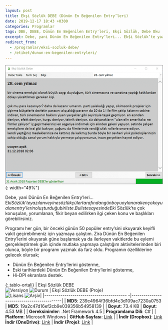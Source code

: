 ```yaml
---
layout: post
title: Ekşi Sözlük DEBE (Dünün En Beğenilen Entry’leri)
date: 2019-12-17 18:43 +0300
categories: Programlar
tags: DBE, DEBE, Dünün En Beğenilen Entry'leri, Ekşi Sözlük, Debe Oku
excerpt: Debe, yani Dünün En Beğenilen Entry’leri... Ek$i Sözlük’te yazılan ve yine sözlükçüler tarafından gün boyu oylanarak en çok oyu alan entry’lerin oluşturduğu bir liste. Bu liste sayesinde Ek$i Sözlük’te çok konuşulan, yorumlanan, fikir beyan edilirken ilgi çeken konu ve başlıkları görebilirsiniz. 
redirect_from:
  - /programlar/eksi-sozluk-debe/
  - /etiket/dunun-en-begenilen-entryleri/
---
```

![eksi-sozluk-debe](/images/programlar/eksi-sozluk-debe.png){: width="49%"}

Debe, yani Dünün En Beğenilen Entry’leri... Ek$i Sözlük’te yazılan ve yine sözlükçüler tarafından gün boyu oylanarak en çok oyu alan entry’lerin oluşturduğu bir liste. Bu liste sayesinde Ek$i Sözlük’te çok konuşulan, yorumlanan, fikir beyan edilirken ilgi çeken konu ve başlıkları görebilirsiniz. 

Programı her gün, bir önceki günün 50 popüler entry’sini okuyarak keyifli vakit geçirebilmeniz için yazmaya çalıştım. Zira Dünün En Beğenilen Entry’lerini okuyarak güne başlamak ya da ilerleyen vakitlerde bu eylemi gerçekleştirmek gün içinde mutlaka yapmaya çalıştığım aktivitelerimden biri olunca, böyle bir programı yazmak da farz oldu. Programın özelliklerine gelecek olursak;

- Dünün En Beğenilen Entry’lerini gösterme,
- Eski tarihlerdeki Dünün En Beğenilen Entry’lerini gösterme,
- Hi-DPI ekranlara destek.

{:.tablo-ortali}
| Ekşi Sözlük DEBE<br>![Versiyon](https://img.shields.io/badge/Versiyon-1.22-blueviolet.svg?style=flat) ![Durum](https://img.shields.io/badge/Durum-Çalışıyor-green.svg?style=flat) | Ekşi Sözlük DEBE (Proje)<br>![Lisans](https://img.shields.io/badge/Lisans-MIT-blue.svg?style=flat) ![Arşiv](https://img.shields.io/badge/Arşiv-orange.svg?style=flat)|
|----------------------------------------- -|-------------------------------------------|
| **MD5**: 239c4964f36bfd4c3d109ac7230a0753 | **MD5**: 19a2c47d16ef2cb9e039356b54958139 | 
| **Boyut**: 73.4 KB                       | **Boyut**: 4.53 MB                         |
| **Gereksinimler**: .Net Framework 4.5     | **Programlama Dili**: C#     |
| **Platform**: Microsoft Windows           | **GitHub Sayfası**: [Link](https://github.com/Umut-D/Bing-Duvar-Kagidi-Degistirici)                  |
| **İndir (Dropbox)**: [Link](https://www.dropbox.com/s/n5ql86sxb767yu8/eksi-sozluk-debe.zip?dl=1) <br> **İndir (OneDrive)**: [Link](https://1drv.ms/u/s!Amxylb8Jtc0Ym2AbRb3I6mEPiMen?e=fLhiKr) | **İndir (Proje)**: [Link](https://www.dropbox.com/s/87c7ev9d4nllnn2/eksi-sozluk-debe-proje.zip?dl=1)                      |